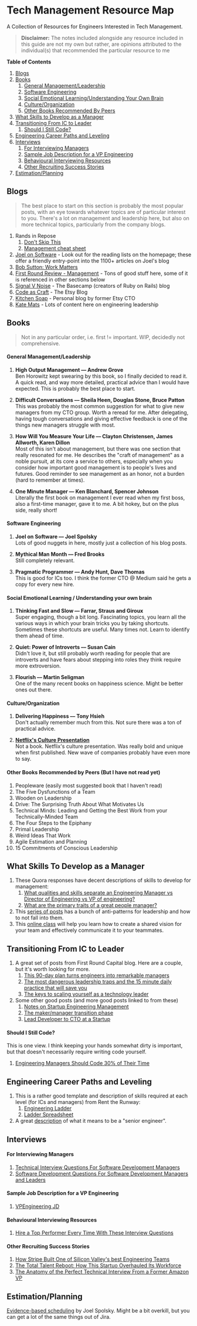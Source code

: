 # Tech Management Resource Map
A Collection of Resources for Engineers Interested in Tech Management.
> **Disclaimer:** The notes included alongside any resource included in this guide are not my own but rather, are opinions attributed to the individual(s) that recommended the particular resource to me 

**Table of Contents**
1. [Blogs](https://github.com/edmondatto/tech-management#blogs)
1. [Books](https://github.com/edmondatto/tech-management#books)
    1. [General Management/Leadership](https://github.com/edmondatto/tech-management#general-managementleadership)
    1. [Software Engineering](https://github.com/edmondatto/tech-management#software-engineering)
    1. [Social Emotional Learning/Understanding Your Own Brain](https://github.com/edmondatto/tech-management#social-emotional-learning--understanding-your-own-brain)
    1. [Culture/Organization](https://github.com/edmondatto/tech-management#cultureorganization)
    1. [Other Books Recommended By Peers](https://github.com/edmondatto/tech-management#other-books-recommended-by-peers-but-i-have-not-read-yet)
1. [What Skills to Develop as a Manager](https://github.com/edmondatto/tech-management#what-skills-to-develop-as-a-manager)
1. [Transitioning From IC to Leader](https://github.com/edmondatto/tech-management#transitioning-from-ic-to-leader)
    1. [Should I Still Code?](https://github.com/edmondatto/tech-management#should-i-still-code)
1. [Engineering Career Paths and Leveling](https://github.com/edmondatto/tech-management#engineering-career-paths-and-leveling)
1. [Interviews](https://github.com/edmondatto/tech-management#interviews)
    1. [For Interviewing Managers](https://github.com/edmondatto/tech-management#for-interviewing-managers)
    1. [Sample Job Description for a VP Engineering](https://github.com/edmondatto/tech-management#sample-job-description-for-a-vp-engineering)
    1. [Behavioural Interviewing Resources](https://github.com/edmondatto/tech-management#behavioural-interviewing-resources)
    1. [Other Recruiting Success Stories](https://github.com/edmondatto/tech-management#other-recruiting-success-stories)
1. [Estimation/Planning](https://github.com/edmondatto/tech-management#estimationplanning)

## Blogs
> The best place to start on this section is probably the most popular posts, with an eye towards whatever topics are of particular interest to you.  There's a lot on management and leadership here, but also on more technical topics, particularly from the company blogs.

1. Rands in Repose
    1. [Don't Skip This](http://randsinrepose.com/dont-skip-this/)
    1. [Management cheat sheet](http://randsinrepose.com/archives/management-cheat-sheet/)
1. [Joel on Software](http://joelonsoftware.com) - Look out for the reading lists on the homepage; these offer a friendly entry-point into the 1100+ articles on Joel's blog
1. [Bob Sutton: Work Matters](http://bobsutton.typepad.com/)
1. [First Round Review - Management](http://firstround.com/review/management/) - Tons of good stuff here, some of it is referenced in other sections below
1. [Signal V Noise](http://signalvnoise.com/) - The Basecamp (creators of Ruby on Rails) blog
1. [Code as Craft](http://codeascraft.com) - The Etsy Blog
1. [Kitchen Soap](http://kitchensoap.com) - Personal blog by former Etsy CTO
1. [Kate Mats](http://katemats.com/) - Lots of content here on engineering leadership

## Books
> Not in any particular order, i.e. first != important.  WIP, decidedly not comprehensive.

#### General Management/Leadership
1. **High Output Management –– Andrew Grove**\
Ben Horowitz kept swearing by this book, so I finally decided to read it.  A quick read, and way more detailed, practical advice than I would have expected.  This is probably the best place to start.

1. **Difficult Conversations –– Sheila Heen, Douglas Stone, Bruce Patton**\
This was probably the most common suggestion for what to give new managers from my CTO group.  Worth a reread for me.  After delegating, having tough conversations and giving effective feedback is one of the things new managers struggle with most.

1. **How Will You Measure Your Life –– Clayton Christensen, James Allworth, Karen Dillon**\
Most of this isn't about management, but there was one section that really resonated for me. He describes the "craft of management" as a noble pursuit, at its core a service to others, especially when you consider how important good management is to people's lives and futures. Good reminder to see management as an honor, not a burden (hard to remember at times).

1. **One Minute Manager –– Ken Blanchard, Spencer Johnson**\
Literally the first book on management I ever read when my first boss, also a first-time manager, gave it to me.  A bit hokey, but on the plus side, really short!

#### Software Engineering
1. **Joel on Software –– Joel Spolsky**\
Lots of good nuggets in here, mostly just a collection of his blog posts.

1. **Mythical Man Month –– Fred Brooks**\
Still completely relevant.

1. **Pragmatic Programmer –– Andy Hunt, Dave Thomas**\
This is good for ICs too.  I think the former CTO @ Medium said he gets a copy for every new hire.

#### Social Emotional Learning / Understanding your own brain
1. **Thinking Fast and Slow –– Farrar, Straus and Giroux**\
Super engaging, though a bit long.  Fascinating topics, you learn all the various ways in which your brain tricks you by taking shortcuts.  Sometimes these shortcuts are useful.  Many times not.  Learn to identify them ahead of time.

1. **Quiet: Power of Introverts –– Susan Cain**\
Didn't love it, but still probably worth reading for people that are introverts and have fears about stepping into roles they think require more extroversion.

1. **Flourish –– Martin Seligman**\
One of the many recent books on happiness science.  Might be better ones out there.

#### Culture/Organization
1. **Delivering Happiness –– Tony Hsieh**\
Don't actually remember much from this. Not sure there was a ton of practical advice.

1. **[Netflix's Culture Presentation](https://www.slideshare.net/reed2001/culture-1798664/2-Netflix_CultureFreedom_Responsibility2)**\
Not a book.  Netflix's culture presentation.  Was really bold and unique when first published.  New wave of companies probably have even more to say.

#### Other Books Recommended by Peers (But I have not read yet)
1. Peopleware (easily most suggested book that I haven't read)
1. The Five Dysfunctions of a Team
1. Wooden on Leadership
1. Drive: The Surprising Truth About What Motivates Us
1. Technical Minds: Leading and Getting the Best Work from your Technically-Minded Team
1. The Four Steps to the Epiphany
1. Primal Leadership
1. Weird Ideas That Work
1. Agile Estimation and Planning
1. 15 Commitments of Conscious Leadership

## What Skills To Develop as a Manager
1. These Quora responses have decent descriptions of skills to develop for management:
    1. [What qualities and skills separate an Engineering Manager vs Director of Engineering vs VP of engineering?](https://www.quora.com/What-qualities-and-skills-separate-an-Engineering-Manager-vs-Director-of-Engineering-vs-VP-of-Engineering)
    1. [What are the primary traits of a great people manager?](https://www.quora.com/What-are-the-primary-traits-of-a-great-people-manager)
1. This [series of posts](http://www.eliothorowitz.com/blog/2013/10/17/debugging-the-boss-intro/) has a bunch of anti-patterns for leadership and how to not fall into them.
1. This [online class](https://www.coursera.org/learn/motivate-people-teams/) will help you learn how to create a shared vision for your team and effectively communicate it to your teammates.

## Transitioning From IC to Leader
1. A great set of posts from First Round Capital blog.  Here are a couple, but it's worth looking for more.
    1. [This 90-day plan turns engineers into remarkable managers](http://firstround.com/review/this-90-day-plan-turns-engineers-into-remarkable-managers/)
    1. [The most dangerous leadership traps and the 15 minute daily practice that will save you](http://firstround.com/review/the-most-dangerous-leadership-traps-and-the-15-minute-daily-practice-that-will-save-you/)
    1. [The keys to scaling yourself as a technology leader](http://firstround.com/review/the-keys-to-scaling-yourself-as-a-technology-leader/)
1. Some other good posts (and more good posts linked to from these)
    1. [Notes on Startup Engineering Management](https://www.elidedbranches.com/2015/10/notes-on-startup-engineering-management.html?m=1)
    1. [The maker/manager transition phase](https://joel.is/the-maker-manager-transition-phase/)
    1. [Lead Developer to CTO at a Startup](https://www.socalcto.com/2012/07/lead-developer-to-cto-at-startup.html)
    
#### Should I Still Code?
This is one view.  I think keeping your hands somewhat dirty is important, but that doesn't necessarily require writing code yourself.
1. [Engineering Managers Should Code 30% of Their Time](https://www.drdobbs.com/architecture-and-design/engineering-managers-should-code-30-of-t/240165174)

## Engineering Career Paths and Leveling
1. This is a rather good template and description of skills required at each level (for ICs and managers) from Rent the Runway:
    1. [Engineering Ladder](https://dresscode.renttherunway.com/blog/ladder)
    1. [Ladder Spreadsheet](https://docs.google.com/spreadsheets/d/1k4sO6pyCl_YYnf0PAXSBcX776rNcTjSOqDxZ5SDty-4/edit#gid=0)
1. A great [description](http://www.kitchensoap.com/2012/10/25/on-being-a-senior-engineer/) of what it means to be a "senior engineer".

## Interviews
#### For Interviewing Managers
1. [Technical Interview Questions For Software Development Managers](http://katemats.com/technical-interview-questions-for-software-development-managers/)
1. [Software Development Questions For Software Development Managers and Leaders](http://katemats.com/interview-questions-for-software-development-managers-and-leaders/)

#### Sample Job Description for a VP Engineering
1. [VPEngineering JD](http://katemats.com/wp-content/uploads/2011/12/VPEngineeringJD-September2011.pdf)

#### Behavioural Interviewing Resources
1. [Hire a Top Performer Every Time With These Interview Questions](http://firstround.com/review/hire-a-top-performer-every-time-with-these-interview-questions/)

#### Other Recruiting Success Stories
1. [How Stripe Built One of Silicon Valley's best Engineering Teams](http://firstround.com/review/How-Stripe-built-one-of-Silicon-Valleys-best-engineering-teams/)
1. [The Total Talent Reboot: How This Startuo Overhauled Its Workforce](http://firstround.com/review/the-total-talent-reboot-how-this-startup-overhauled-its-workforce/)
1. [The Anatomy of the Perfect Technical Interview From a Former Amazon VP](http://firstround.com/review/The-anatomy-of-the-perfect-technical-interview-from-a-former-Amazon-VP/)

## Estimation/Planning
[Evidence-based scheduling](http://www.joelonsoftware.com/items/2007/10/26.html) by Joel Spolsky.  Might be a bit overkill, but you can get a lot of the same things out of Jira.  

